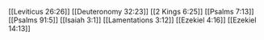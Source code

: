 [[Leviticus 26:26]]
[[Deuteronomy 32:23]]
[[2 Kings 6:25]]
[[Psalms 7:13]]
[[Psalms 91:5]]
[[Isaiah 3:1]]
[[Lamentations 3:12]]
[[Ezekiel 4:16]]
[[Ezekiel 14:13]]
